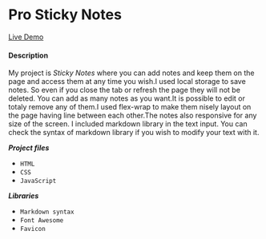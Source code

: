 # Pro Sticky Notes

<a href="https://akhmed0606.github.io/ProStickyNotes/" class="button">Live Demo</a>

#### Description
My project is *Sticky Notes* where you can add notes and keep them on the page  and access them at any time you wish.I used local storage to save  notes. So even if you close the tab or refresh the page they will not be deleted. You can add as many notes as you want.It is possible to edit or totaly remove any of them.I used flex-wrap to make them nisely layout on the page having line between each other.The notes also responsive for any size of the screen. I included markdown library in the text input.
You can check the syntax of markdown library if you wish to modify your text with it.


***Project files***
- `HTML`
- `CSS`
- `JavaScript`


***Libraries***
- `Markdown syntax`
- `Font Awesome`
- `Favicon`
